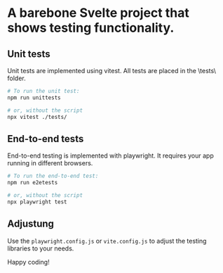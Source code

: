# A barebone Svelte project that shows testing functionality.

## Unit tests

Unit tests are implemented using vitest. All tests are placed in the \tests\ folder.

```bash
# To run the unit test:
npm run unittests

# or, without the script
npx vitest ./tests/
```

## End-to-end tests

End-to-end testing is implemented with playwright. It requires your app running in different browsers. 

```bash
# To run the end-to-end test:
npm run e2etests

# or, without the script
npx playwright test
```

## Adjustung
Use the ```playwright.config.js``` or ```vite.config.js``` to adjust the testing libraries to your needs. 

Happy coding!
